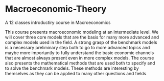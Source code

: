# Macroeconomic-Theory
A 12 classes introductiry course in Macroeconomics


This course presents macroeconomic modeling at an intermediate level. We will cover three core models that are the basis for many more advanced and complex models used in the field. A strong grasp of the benchmark models is a necessary preliminary step both to go to more advanced topics and maybe more importantly to fully understand the basic economic channels that are almost always present even in more complex models. The course also presents the mathematical methods that are used both to specify and to solve the benchmark models. These methods are interesting by themselves as they can be applied to many other questions and fields
